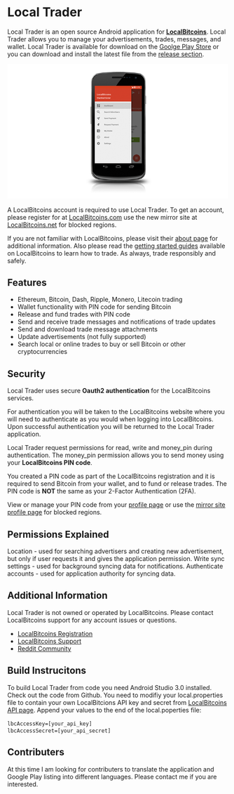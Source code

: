 # Local Trader

Local Trader is an open source Android application for <b>[LocalBitcoins](https://localbitcoins.net/?ch=2hbo)</b>. Local Trader allows you to manage your advertisements, trades, messages, and wallet. Local Trader is available for download on the [Goolge Play Store](https://play.google.com/store/apps/details?id=com.thanksmister.bitcoin.localtrader) or you can download and install the latest file from the [release section](https://github.com/thanksmister/Local-Trader-Android/releases). 

![android_app1](https://github.com/thanksmister/thanksmister.github.io/blob/master/assets/img/img1.png)
 
A LocalBitcoins account is required to use Local Trader. To get an account, please register for at [LocalBitcoins.com](https://localbitcoins.com/register/?ch=2hbo]or) use the new mirror site at [LocalBitcoins.net](https://localbitcoins.net/register/?ch=2hbo) for blocked regions. 


If you are not familiar with LocalBitcoins, please visit their [about page](https://localbitcoins.com/about) for additional information. Also please read the [getting started guides](https://localbitcoins.com/guides/?ch=2hbo) available on LocalBitcoins to learn how to trade. As always, trade responsibly and safely.


## Features
- Ethereum, Bitcoin, Dash, Ripple, Monero, Litecoin trading
- Wallet functionality with PIN code for sending Bitcoin
- Release and fund trades with PIN code
- Send and receive trade messages and notifications of trade updates
- Send and download trade message attachments
- Update advertisements (not fully supported)
- Search local or online trades to buy or sell Bitcoin or other cryptocurrencies


## Security
Local Trader uses secure <b>Oauth2 authentication</b> for the LocalBitcoins services. 

For authentication you will be taken to the LocalBitcoins website where you will need to authenticate as you would when logging into LocalBitcoins. Upon successful authentication you will be returned to the Local Trader application.

Local Trader request permissions for read, write and money_pin during authentication. The money_pin permission allows you to send money using your <b>LocalBitcoins PIN code</b>.

You created a PIN code as part of the LocalBitcoins registration and it is required to send Bitcoin from your wallet, and to fund or release trades. The PIN code is <b>NOT</b> the same as your 2-Factor Authentication (2FA).  

View or manage your PIN code from your [profile page](https://localbitcoins.com/accounts/profile/#toc6?ch=2hbo) or use the [mirror site profile page](https://localbitcoins.net/accounts/profile/#toc6?ch=2hbo) for blocked regions.


## Permissions Explained
Location - used for searching advertisers and creating new advertisement, but only if user requests it and gives the application permission.
Write sync settings - used for background syncing data for notifications.
Authenticate accounts - used for application authority for syncing data.


## Additional Information
Local Trader is not owned or operated by LocalBitcoins. Please contact LocalBitcoins support for any account issues or questions. 

- [LocalBitcoins Registration](https://localbitcoins.com/register/?ch=2hbo)
- [LocalBitcoins Support](https://localbitcoins.com/support/request/?ch=2hbo)
- [Reddit Community](https://www.reddit.com/r/LocalTrader/)

## Build Instrucitons
To build Local Trader from code you need Android Studio 3.0 installed.  Check out the code from Github.  You need to modifiy your local.properties file to contain your own LocalBitcions API key and secret from [LocalBitcoins API page](https://localbitcoins.com/accounts/api/). Append your values to the end of the local.poperties file:

```
lbcAccessKey=[your_api_key]
lbcAccessSecret=[your_api_secret]
```

## Contributers
At this time I am looking for contributers to translate the application and Google Play listing into different languages. Please contact me if you are interested. 
